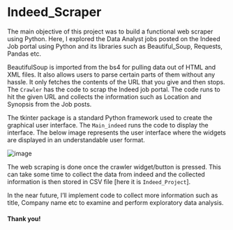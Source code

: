 # Indeed_Scraper

The main objective of this project was to build a functional web scraper using Python. Here, I explored the Data Analyst jobs posted on the Indeed Job portal using Python and its libraries such as Beautiful_Soup, Requests, Pandas etc.   

BeautifulSoup is imported from the bs4 for pulling data out of HTML and XML files. It also allows users to parse certain parts of 	them without any hassle. It only fetches the contents of the URL that you give and then stops. The `Crawler` has the code to scrap the Indeed job portal. The code runs to hit the given URL and collects the information such as Location and Synopsis from the Job posts. 

The tkinter package is a standard Python framework used to create the graphical user interface. The `Main_indeed` runs the code to display the interface. The below image represents the user interface where the widgets are displayed in an understandable user format.

![image](https://user-images.githubusercontent.com/56773865/179622136-6d14507f-e1e5-4d8d-956f-a3971f1d13f6.png)

The web scraping is done once the crawler widget/button is pressed. This can take some time to collect the data from indeed and the collected information is then stored in CSV file [here it is `Indeed_Project`]. 

In the near future, I’ll implement code to collect more information such as title, Company name etc to examine and perform exploratory data analysis.

#### Thank you!
